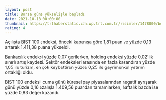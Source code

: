 ```yaml
--- 
layout: post
title: Borsa güne yükselişle başladı
date: 2021-10-18 00:00:00
thumbnail: https://trthaberstatic.cdn.wp.trt.com.tr/resimler/1478000/borsa-istanbul-1478165.jpg
rating: 4
---
```

<p>
	Açılışta BIST 100 endeksi, önceki kapanışa göre 1,81 puan ve yüzde 0,13 artarak 1.411,38 puana yükseldi.</p>
<p>
	<a href="https://www.trthaber.com/etiket/bankacilik/" target="_blank">Bankacılık</a> endeksi yüzde 0,07 gerilerken, holding endeksi yüzde 0,02'lik sınırlı artış kaydetti. Sektör endeksleri arasında en fazla kazandıran yüzde 1,05 ile turizm, en çok kaybettiren yüzde 0,25 ile gayrimenkul yatırım ortaklığı oldu.</p>
<p>
	BIST 100 endeksi, cuma günü küresel pay piyasalarından negatif ayrışarak günü yüzde 0,16 azalışla 1.409,56 puandan tamamlarken, haftalık bazda ise yüzde 0,83 değer kazandı.</p>